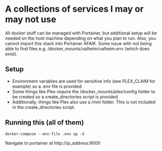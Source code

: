 # A collections of services I may or may not use
All docker stuff can be managed with Portainer, but additional setup will be needed on the host machine depending on what you plan to run. Also, you cannot import this stack into Portainer AFAIK. Some issue with not being able to find files e.g. /docker_mounts/valheim/valheim.env (which does exist).


## Setup
- Environment variables are used for sensitive info (see PLEX_CLAIM for example) so a .env file is provided
- Some things like Plex require the /docker_mounts/plex/config folder to be created so a create_directories script is provided
- Additionally, things like Plex also use a /mnt folder. This is not included in the create_directories script.

## Running this (all of them)
```shell
docker-compose --env-file .env up -d
```

Navigate to portainer at http://ip_address:9000
